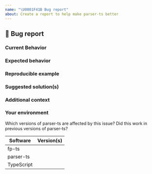 ```yaml
---
name: "\U0001F41B Bug report"
about: Create a report to help make parser-ts better
---
```


## 🐛 Bug report

### Current Behavior

<!-- If applicable, add screenshots to help explain your problem. -->

### Expected behavior

<!-- A clear and concise description of what you expected to happen. -->

### Reproducible example

### Suggested solution(s)

<!-- How could we solve this bug? What changes would need to made to parser-ts? -->

### Additional context

<!-- Add any other context about the problem here.  -->

### Your environment

Which versions of parser-ts are affected by this issue? Did this work in previous versions of parser-ts?

<!-- PLEASE FILL THIS OUT -->

| Software   | Version(s) |
| ---------- | ---------- |
| fp-ts      |            |
| parser-ts  |            |
| TypeScript |            |
